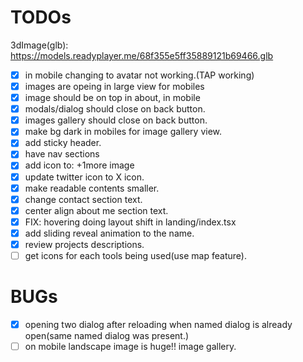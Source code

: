 # TODOs

3dImage(glb): https://models.readyplayer.me/68f355e5ff35889121b69466.glb

- [x] in mobile changing to avatar not working.(TAP working)
- [x] images are opeing in large view for mobiles
- [x] image should be on top in about, in mobile
- [x] modals/dialog should close on back button.
- [x] images gallery should close on back button.
- [x] make bg dark in mobiles for image gallery view.
- [x] add sticky header.
- [x] have nav sections
- [x] add icon to: +1more image
- [x] update twitter icon to X icon.
- [x] make readable contents smaller. 
- [x] change contact section text.
- [x] center align about me section text.
- [x] FIX: hovering doing layout shift in <Btn></Btn> landing/index.tsx 
- [x] add sliding reveal animation to the name.
- [x] review projects descriptions.
- [ ] get icons for each tools being used(use map feature).

# BUGs
- [x] opening two dialog after reloading when named dialog is already open(same named dialog was present.)
- [ ] on mobile landscape image is huge!! image gallery.
